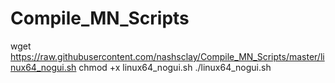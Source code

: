 # Compile_MN_Scripts
wget https://raw.githubusercontent.com/nashsclay/Compile_MN_Scripts/master/linux64_nogui.sh
chmod +x linux64_nogui.sh
./linux64_nogui.sh
